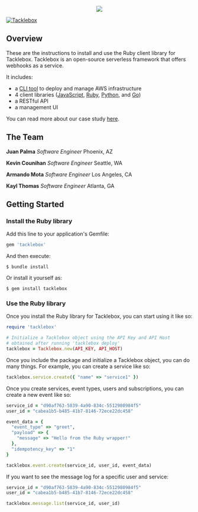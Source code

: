 <p align="center">
  <img src="https://i.imgur.com/s9Gvwsg.png">
</p>

[![Tacklebox](https://img.shields.io/badge/tacklebox-case%20study-blue)](https://tacklebox-webhooks.github.io)

## Overview

These are the instructions to install and use the Ruby client library for Tacklebox.
Tacklebox is an open-source serverless framework that offers webhooks as a service.

It includes:
- a [CLI tool](https://github.com/tacklebox-webhooks/cli) to deploy and manage AWS infrastructure
- 4 client libraries ([JavaScript](https://github.com/tacklebox-webhooks/javascript),
    [Ruby](https://github.com/tacklebox-webhooks/ruby),
    [Python](https://github.com/tacklebox-webhooks/python),
    and [Go](https://github.com/tacklebox-webhooks/golang))
- a RESTful API
- a management UI

You can read more about our case study [here](https://tacklebox-webhooks.github.io).

## The Team

**Juan Palma** *Software Engineer* Phoenix, AZ

**Kevin Counihan** *Software Engineer* Seattle, WA

**Armando Mota** *Software Engineer* Los Angeles, CA

**Kayl Thomas** *Software Engineer* Atlanta, GA

## Getting Started

### Install the Ruby library

Add this line to your application's Gemfile:

```ruby
gem 'tacklebox'
```

And then execute:

    $ bundle install

Or install it yourself as:

    $ gem install tacklebox

### Use the Ruby library

Once you install the Ruby library for Tacklebox, you can start using it like so:

```ruby
require 'tacklebox'

# Initialize a Tacklebox object using the API Key and API Host
# obtained after running 'tacklebox deploy'
tacklebox = Tacklebox.new(API_KEY, API_HOST)
```

Once you include the package and initialize a Tacklebox object, you can do
many things. For example, you can create a service like so:

```ruby
tacklebox.service.create({ "name" => "service1" })
```

Once you create services, event types, users and subscriptions,
you can create a new event like so:

```ruby
service_id = "d90af763-5839-4a90-834c-5512980984f5"
user_id = "cabea1b5-b485-41b7-8146-72ece22dc458"

event_data = {
  "event_type" => "greet",
  "payload" => {
    "message" => "Hello from the Ruby wrapper!"
  },
  "idempotency_key" => "1"
}

tacklebox.event.create(service_id, user_id, event_data)
```

If you want to see the message log for a specific user and service:

```ruby
service_id = "d90af763-5839-4a90-834c-5512980984f5"
user_id = "cabea1b5-b485-41b7-8146-72ece22dc458"

tacklebox.message.list(service_id, user_id)
```
